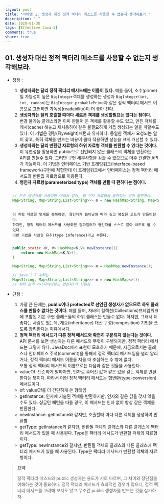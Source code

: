 ```yaml
---
layout: post
title: "아이템 1. 생성자 대신 정적 팩터리 메소드를 사용할 수 없는지 생각해보라."
description: " "
date: 2020-01-30
tags: [Effective-Java-3]
comments: true
share: true
---
```


## 01. 생성자 대신 정적 팩터리 메소드를 사용할 수 없는지 생각해보라.
* 장점 : 
  1. __생성자와는 달리 정적 팩터리 메서드에는 이름이 있다.__ 
   예를 들어, 소수(prime)일 가능성이 높은 ```BigInteger```객체를 생성하는 생성자
   ```BigInteger(int, int, random)```는 ```BigInteger.probablePrime```과 같은 
   정적 팩터리 메서드 이름으로 표현하면 가독성(readability)이 더 좋아 진다.
  2. __생성자와는 달리 호출할 때마다 새로운 객체를 생성할필요는 없다는 점이다.__  
    변경 불가능 클래스라면 이미 만들어 둔 객체를 활용할 수도 있고, 만든 객체를 캐시(cache) 해놓고
    재사용하여 같은 불필요하게 거듭 생성되는 일을 피할수도 있다. 이 기법은 경량(Flyweight)패턴과 유사하다.
    동일한 객체가 요청되는 일이 잦고, 특히 객체를 만드는 비용이 클때 적용하면 성능을 크게 개선할 수 있다.
  3. __생성자와는 달리 반환값 자료형의 하위 자료형 객체를 반환할 수 있다는 것이다.__ 
    이 유연성을 활용하면 public으로 선언되지 않은 클래스의 객체를 반환하는 API를 만들수 있다.
    그러면 구현 세부사항을 감출 수 있으므로 아주 간결한 API가 가능하다. 
    이 기법은 인터페이스 기반 프레임워크(interface-based framework)구현에 적합한데 이 프레임워크에서 인터페이스는 정적 팩터리 메서드의 반환값 자료형으로 이용된다.
  4. __형인자 자료형(parameterized type) 객체를 만들 때 편하다는 점이다.__
	```java
	
	// 단순 생성자를 사용하면 아래와 같이, 형 인자 자료형을 표현하는 것이 불편하다.
	Map<String, Map<String,List<String>>> m = new HashMap<String, Map<String,List<String>>>();
  		
	```
	  이 처럼 자료형 명세를 중복하면, 형인자가 늘어남에 따라 길고 복잡한 코드가 만들어진다. 
	  하지만, 정적 택터리 메서드를 사용하면 컴파일러가 형인자를 스스로 알아 내도록 할 수 있다. 
	  이런 기법을 자료형 유추(type inference)라고 부른다.
	```java
	
	public static <K, V> HashMap<K,V> newInstance(){
		return new HashMap<K,V>();
	}
	
	Map<String, Map<String,List<String>>> m = HashMap.newInstance(); 
	
	// java 1.7 부터는
	Map<String, Map<String,List<String>>> m = new HashMap<>();
	// 위와 같이 <>(다이아몬드 연산자)가 지원됨
	
	```
	
* 단점 :
  1. 가장 큰 문제는, __public이나 protected로 선언된 생성자가 없으므로 하위 클래스를 만들수 없다는 것이다.__
    예를 들어, 자바의 컬렉션(Collections)프레임워크에 포함된 기본 구현 클래스들의 하위 클래스는 만들수 없다.
    하지만, 그래서 더 좋다는 사람도 있는데, 계승(inheritance) 대신 구성(composition) 기법을 쓰도록 장려한다는 이유에서다.
  2. __정적 팩터리 메서드가 다른 정적 메서드와 확연히 구분되지 않는다는 것이다.__ 
    API 문서를 보면 생성자는 다른 메서드와 뚜렷이 구별되지만, 정적 팩터리 메서드는 그렇지 않다. 
    JavaDoc에서 표현이 모호하기 때문에, 지금으로서는 클래스나 인터페이스 주석(comment)을 통해서 정적 팩터리 메서드임을 널리 알리거나, 
    정적 팩터리 메서드 이름을 지을 때 조심하는 수 밖에 없다.
    <br/>보통 정적 팩터리 메서드의 이름으로는 다음과 같은 것들을 사용한다.
    * valueOf: 단순하게 말하자면, 인자로 주어진 값과 같은 값을 갖는 객체를 반환한다는 뜻이다. 따라서 이런 정적 택터리 매서드는 형변환(type-conversion)메서드이다.
    * of: valueOf를 더 간단하게 쓴 형태임
    * getInstance: 인자에 기술된 객체를 반환하지만, 인자와 같은 값을 갖지 않을 수도 있다. 싱글턴 패턴을 따를 경우, 이 메서드는 인자 없이 항상 같은 객체를 반환한다.
    * newInstance: getInstace와 같지만, 호출할때 마다 다른 객체를 생성하여 반환함
    * getType: getInstance와 같지만, 반환될 객체의 클래스와 다른 클래스에 팩터리 메서드가 있을 때 사용된다. Type은 팩터리 메서드가 반환할 객체의 자료형이다.
    * getType: newInstance와 같지만, 반환될 객체의 클래스와 다른 클래스에 팩터리 메서드가 있을 때 사용된다. Type은 팩터리 메서드가 반환할 객체의 자료형이다.
    
> __요약__
>
> 정적 팩터리 메스드와 public 생성자는 용도가 서로 다르며, 그 차이와 장단점을 이해하는 것이 중요하다.
> 정적 팩터리 메서드가 효과적인 경우가 많으니, 정적 팩터리 메서드를 고려해 보지도 않고 무조건 public 생성자를 만드는 것을 삼가하자.